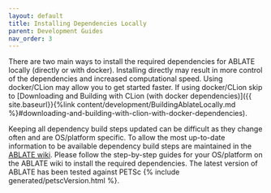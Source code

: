```yaml
---
layout: default
title: Installing Dependencies Locally
parent: Development Guides
nav_order: 3
---
```


There are two main ways to install the required dependencies for ABLATE locally (directly or with docker).  Installing directly may result in more control of the dependencies and increased computational speed.  Using docker/CLion may allow you to get started faster.  If using docker/CLion skip to [Downloading and Building with CLion (with docker dependencies)]({{ site.baseurl}}{%link content/development/BuildingAblateLocally.md  %}#downloading-and-building-with-clion-with-docker-dependencies).

Keeping all dependency build steps updated can be difficult as they change often and are OS/platform specific. To allow the most up-to-date information to be available dependency build steps are maintained in the [ABLATE wiki](https://github.com/UBCHREST/ablate/wiki).  Please follow the step-by-step guides for your OS/platform on the ABLATE wiki to install the required dependencies. The latest version of ABLATE has been tested against PETSc {% include generated/petscVersion.html %}.
